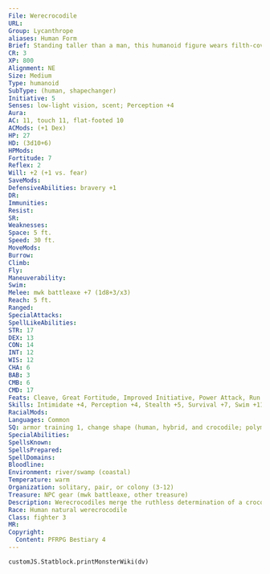 ```yaml
---
File: Werecrocodile
URL: 
Group: Lycanthrope
aliases: Human Form
Brief: Standing taller than a man, this humanoid figure wears filth-covered rags over its scaly form.
CR: 3
XP: 800
Alignment: NE
Size: Medium
Type: humanoid
SubType: (human, shapechanger)
Initiative: 5
Senses: low-light vision, scent; Perception +4
Aura: 
AC: 11, touch 11, flat-footed 10
ACMods: (+1 Dex)
HP: 27
HD: (3d10+6)
HPMods: 
Fortitude: 7
Reflex: 2
Will: +2 (+1 vs. fear)
SaveMods: 
DefensiveAbilities: bravery +1
DR: 
Immunities: 
Resist: 
SR: 
Weaknesses: 
Space: 5 ft.
Speed: 30 ft.
MoveMods: 
Burrow: 
Climb: 
Fly: 
Maneuverability: 
Swim: 
Melee: mwk battleaxe +7 (1d8+3/x3)
Reach: 5 ft.
Ranged: 
SpecialAttacks: 
SpellLikeAbilities: 
STR: 17
DEX: 13
CON: 14
INT: 12
WIS: 12
CHA: 6
BAB: 3
CMB: 6
CMD: 17
Feats: Cleave, Great Fortitude, Improved Initiative, Power Attack, Run
Skills: Intimidate +4, Perception +4, Stealth +5, Survival +7, Swim +11
RacialMods: 
Languages: Common
SQ: armor training 1, change shape (human, hybrid, and crocodile; polymorph), lycanthropic empathy (crocodiles and dire crocodiles)
SpecialAbilities: 
SpellsKnown: 
SpellsPrepared: 
SpellDomains: 
Bloodline: 
Environment: river/swamp (coastal)
Temperature: warm
Organization: solitary, pair, or colony (3-12)
Treasure: NPC gear (mwk battleaxe, other treasure)
Description: Werecrocodiles merge the ruthless determination of a crocodile with the intelligence and adaptability of a humanoid. This fusion creates a maliciously cunning creature with no doubt of its own martial superiority.
Race: Human natural werecrocodile
Class: fighter 3
MR: 
Copyright:
  Content: PFRPG Bestiary 4
---
```

```dataviewjs
customJS.Statblock.printMonsterWiki(dv)
```
